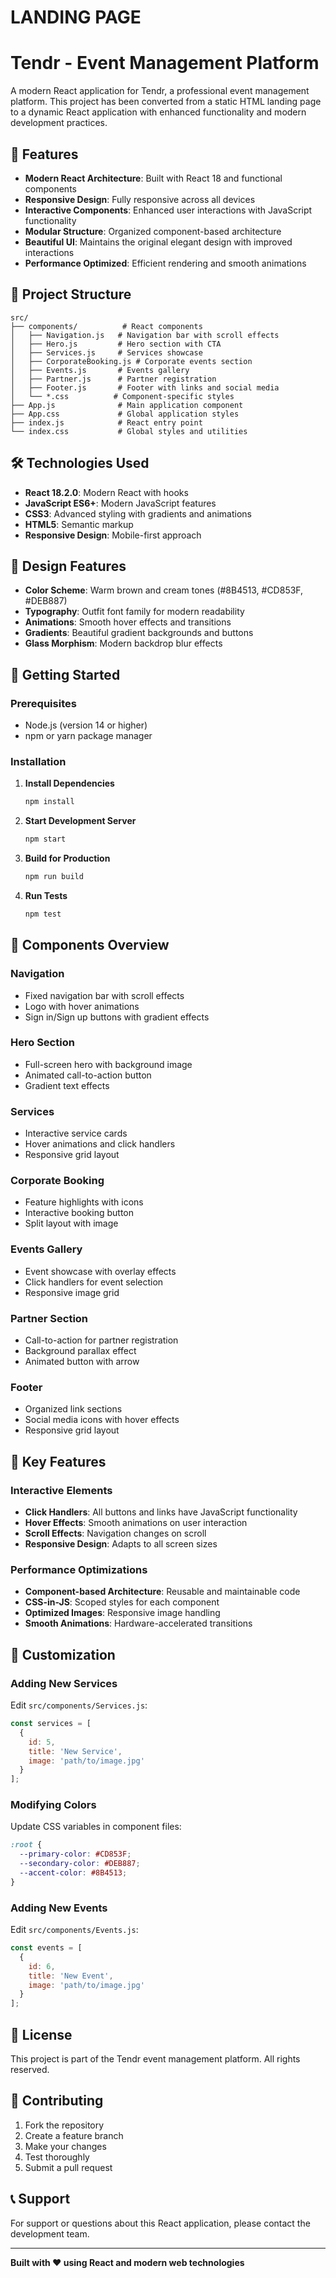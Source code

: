 # LANDING PAGE
# Tendr - Event Management Platform

A modern React application for Tendr, a professional event management platform. This project has been converted from a static HTML landing page to a dynamic React application with enhanced functionality and modern development practices.

## 🚀 Features

- **Modern React Architecture**: Built with React 18 and functional components
- **Responsive Design**: Fully responsive across all devices
- **Interactive Components**: Enhanced user interactions with JavaScript functionality
- **Modular Structure**: Organized component-based architecture
- **Beautiful UI**: Maintains the original elegant design with improved interactions
- **Performance Optimized**: Efficient rendering and smooth animations

## 📁 Project Structure

```
src/
├── components/          # React components
│   ├── Navigation.js   # Navigation bar with scroll effects
│   ├── Hero.js         # Hero section with CTA
│   ├── Services.js     # Services showcase
│   ├── CorporateBooking.js # Corporate events section
│   ├── Events.js       # Events gallery
│   ├── Partner.js      # Partner registration
│   ├── Footer.js       # Footer with links and social media
│   └── *.css          # Component-specific styles
├── App.js              # Main application component
├── App.css             # Global application styles
├── index.js            # React entry point
└── index.css           # Global styles and utilities
```

## 🛠️ Technologies Used

- **React 18.2.0**: Modern React with hooks
- **JavaScript ES6+**: Modern JavaScript features
- **CSS3**: Advanced styling with gradients and animations
- **HTML5**: Semantic markup
- **Responsive Design**: Mobile-first approach

## 🎨 Design Features

- **Color Scheme**: Warm brown and cream tones (#8B4513, #CD853F, #DEB887)
- **Typography**: Outfit font family for modern readability
- **Animations**: Smooth hover effects and transitions
- **Gradients**: Beautiful gradient backgrounds and buttons
- **Glass Morphism**: Modern backdrop blur effects

## 🚀 Getting Started

### Prerequisites

- Node.js (version 14 or higher)
- npm or yarn package manager

### Installation

1. **Install Dependencies**
   ```bash
   npm install
   ```

2. **Start Development Server**
   ```bash
   npm start
   ```

3. **Build for Production**
   ```bash
   npm run build
   ```

4. **Run Tests**
   ```bash
   npm test
   ```

## 📱 Components Overview

### Navigation
- Fixed navigation bar with scroll effects
- Logo with hover animations
- Sign in/Sign up buttons with gradient effects

### Hero Section
- Full-screen hero with background image
- Animated call-to-action button
- Gradient text effects

### Services
- Interactive service cards
- Hover animations and click handlers
- Responsive grid layout

### Corporate Booking
- Feature highlights with icons
- Interactive booking button
- Split layout with image

### Events Gallery
- Event showcase with overlay effects
- Click handlers for event selection
- Responsive image grid

### Partner Section
- Call-to-action for partner registration
- Background parallax effect
- Animated button with arrow

### Footer
- Organized link sections
- Social media icons with hover effects
- Responsive grid layout

## 🎯 Key Features

### Interactive Elements
- **Click Handlers**: All buttons and links have JavaScript functionality
- **Hover Effects**: Smooth animations on user interaction
- **Scroll Effects**: Navigation changes on scroll
- **Responsive Design**: Adapts to all screen sizes

### Performance Optimizations
- **Component-based Architecture**: Reusable and maintainable code
- **CSS-in-JS**: Scoped styles for each component
- **Optimized Images**: Responsive image handling
- **Smooth Animations**: Hardware-accelerated transitions

## 🔧 Customization

### Adding New Services
Edit `src/components/Services.js`:
```javascript
const services = [
  {
    id: 5,
    title: 'New Service',
    image: 'path/to/image.jpg'
  }
];
```

### Modifying Colors
Update CSS variables in component files:
```css
:root {
  --primary-color: #CD853F;
  --secondary-color: #DEB887;
  --accent-color: #8B4513;
}
```

### Adding New Events
Edit `src/components/Events.js`:
```javascript
const events = [
  {
    id: 6,
    title: 'New Event',
    image: 'path/to/image.jpg'
  }
];
```

## 📄 License

This project is part of the Tendr event management platform. All rights reserved.

## 🤝 Contributing

1. Fork the repository
2. Create a feature branch
3. Make your changes
4. Test thoroughly
5. Submit a pull request

## 📞 Support

For support or questions about this React application, please contact the development team.

---

**Built with ❤️ using React and modern web technologies** 
